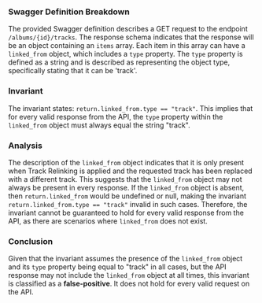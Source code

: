 ### Swagger Definition Breakdown
The provided Swagger definition describes a GET request to the endpoint `/albums/{id}/tracks`. The response schema indicates that the response will be an object containing an `items` array. Each item in this array can have a `linked_from` object, which includes a `type` property. The `type` property is defined as a string and is described as representing the object type, specifically stating that it can be 'track'.

### Invariant
The invariant states: `return.linked_from.type == "track"`. This implies that for every valid response from the API, the `type` property within the `linked_from` object must always equal the string "track".

### Analysis
The description of the `linked_from` object indicates that it is only present when Track Relinking is applied and the requested track has been replaced with a different track. This suggests that the `linked_from` object may not always be present in every response. If the `linked_from` object is absent, then `return.linked_from` would be undefined or null, making the invariant `return.linked_from.type == "track"` invalid in such cases. Therefore, the invariant cannot be guaranteed to hold for every valid response from the API, as there are scenarios where `linked_from` does not exist.

### Conclusion
Given that the invariant assumes the presence of the `linked_from` object and its `type` property being equal to "track" in all cases, but the API response may not include the `linked_from` object at all times, this invariant is classified as a **false-positive**. It does not hold for every valid request on the API.
